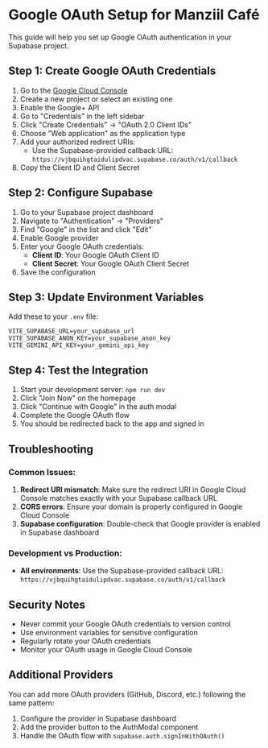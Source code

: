 # Google OAuth Setup for Manziil Café

This guide will help you set up Google OAuth authentication in your Supabase project.

## Step 1: Create Google OAuth Credentials

1. Go to the [Google Cloud Console](https://console.cloud.google.com/)
2. Create a new project or select an existing one
3. Enable the Google+ API
4. Go to "Credentials" in the left sidebar
5. Click "Create Credentials" → "OAuth 2.0 Client IDs"
6. Choose "Web application" as the application type
7. Add your authorized redirect URIs:
   - Use the Supabase-provided callback URL: `https://vjbquihgtaidulipdvac.supabase.co/auth/v1/callback`
8. Copy the Client ID and Client Secret

## Step 2: Configure Supabase

1. Go to your Supabase project dashboard
2. Navigate to "Authentication" → "Providers"
3. Find "Google" in the list and click "Edit"
4. Enable Google provider
5. Enter your Google OAuth credentials:
   - **Client ID**: Your Google OAuth Client ID
   - **Client Secret**: Your Google OAuth Client Secret
6. Save the configuration

## Step 3: Update Environment Variables

Add these to your `.env` file:

```env
VITE_SUPABASE_URL=your_supabase_url
VITE_SUPABASE_ANON_KEY=your_supabase_anon_key
VITE_GEMINI_API_KEY=your_gemini_api_key
```

## Step 4: Test the Integration

1. Start your development server: `npm run dev`
2. Click "Join Now" on the homepage
3. Click "Continue with Google" in the auth modal
4. Complete the Google OAuth flow
5. You should be redirected back to the app and signed in

## Troubleshooting

### Common Issues:

1. **Redirect URI mismatch**: Make sure the redirect URI in Google Cloud Console matches exactly with your Supabase callback URL
2. **CORS errors**: Ensure your domain is properly configured in Google Cloud Console
3. **Supabase configuration**: Double-check that Google provider is enabled in Supabase dashboard

### Development vs Production:

- **All environments**: Use the Supabase-provided callback URL: `https://vjbquihgtaidulipdvac.supabase.co/auth/v1/callback`

## Security Notes

- Never commit your Google OAuth credentials to version control
- Use environment variables for sensitive configuration
- Regularly rotate your OAuth credentials
- Monitor your OAuth usage in Google Cloud Console

## Additional Providers

You can add more OAuth providers (GitHub, Discord, etc.) following the same pattern:

1. Configure the provider in Supabase dashboard
2. Add the provider button to the AuthModal component
3. Handle the OAuth flow with `supabase.auth.signInWithOAuth()` 